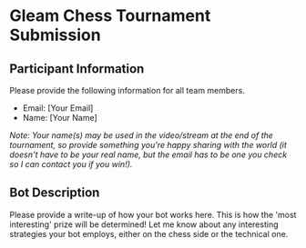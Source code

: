 # Gleam Chess Tournament Submission

## Participant Information

Please provide the following information for all team members.

- Email: [Your Email]
- Name: [Your Name]

_Note: Your name(s) may be used in the video/stream at the end of the
tournament, so provide something you're happy sharing with the world (it doesn't
have to be your real name, but the email has to be one you check so I can
contact you if you win!)._

## Bot Description

Please provide a write-up of how your bot works here. This is how the 'most
interesting' prize will be determined! Let me know about any interesting
strategies your bot employs, either on the chess side or the technical one.
